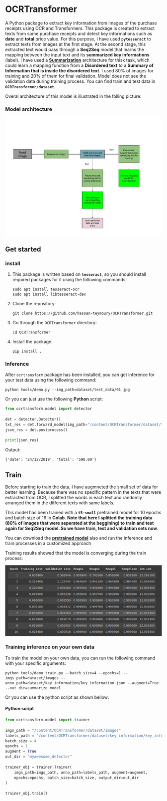 # OCRTransformer

A Python package to extract key information from images of the purchase receipts using OCR and Transformers.
This package is created to extract texts from some purchase receipts and detect key informations such as __date__ and __total__ price value. For this purpose, I have used __`pytesseract`__ to extract texts from images at the first stage. At the second stage, this extracted text would pass through a __Seq2Seq__ model that learns the mapping between the input text and its __summarized key informations__ (label). I have used a [__Summarization__](https://huggingface.co/docs/transformers/tasks/summarization) architecture for thisk task, which could learn a mapping function from a __Disordered text__ to a __Summary of Information that is inside the disordered text__. I used 80% of images for training and 20% of them for final validation. Model does not see the validation data during training process.
You can find train and test data in __`OCRTransformer/dataset`__.


Overal architecture of this model is illustrated in the folling picture:

### Model architecture


![Alt text](docs/model_arch.jpg)



## Get started


### __install__

1. This package is written based on __`tesseract`__,  so you should install required packages for it using the following commands:

    ```terminal
    sudo apt install tesseract-ocr
    sudo apt install libtesseract-dev
    ```


2. Clone the repository:

    ```terminal
    git clone https://github.com/hassan-teymoury/OCRTransformer.git
    ```

3. Go through the `OCRTransformer` directory:
    
    ```terminal
    cd OCRTransformer
    ```

4. Install the package:

    ```terminal
    pip install .
    ```


### Inference

After `ocrtransform` package has been installed, you can get inference for your test data using the following command:

```terminal
python tools/demo.py --img_path=dataset/test_data/01.jpg
```

Or you can just use the following __Python__ script:

```python
from ocrtransform.model import detector

det = detector.Detector()
txt_res = det.forward_model(img_path="/content/OCRTransformer/dataset/test_data/02.jpg")
json_res = det.postprocess()

print(json_res)
```

Output:
```terinal
{'date': '24/12/2019', 'total': '590.00'}
```

## Train

Before starting to train the data, I have augmneted the small set of data for better learning. Because there was no spedific pattern in the texts that were extracted from OCR, I splitted the words in each text and randomly arranged them in the different texts with same labels. 

This model has been trained with a __`t5-small`__ pretrained model for 10 epochs and batch size of 16 in __Colab__.  __Note that here I splitted the training data (80% of images that were seperated at the beggining) to train and test again for Seq2Seq model.  So we have train, test and validation sets now__.

You can download the [__pretrained model__](https://drive.google.com/drive/folders/16R6xaxp_N5fYfXfaC96JOFxgtcsNGdxY?usp=sharing) also and run the inference and train processes in a customized approach


Training results showed that the model is converging during the train process:

![Alt text](docs/train_10_epochs.png)

### Training inference on your own data

To train the model on your own data, you can run the following command with your specific arguments:

```terminal
python tools/demo_train.py --batch_size=4 --epochs=1 --imgs_path=dataset/images --anno_path=dataset/key_information/key_information.json --augment=True --out_dir=summarize_model
```

Or you can use the python script as shown bellow:

#### Python script
```python
from ocrtransform.model import trainer

imgs_path = "/content/OCRTransformer/dataset/images"
labels_path = "/content/OCRTransformer/dataset/key_information/key_information.json"
batch_size = 4
epochs = 1
augment = True
out_dir = "myawesome_detector"

trainer_obj = trainer.Trainer(
    imgs_path=imgs_path, anno_path=labels_path, augment=augment,
    epochs=epochs, batch_size=batch_size, output_dir=out_dir
)

trainer_obj.train()
```
